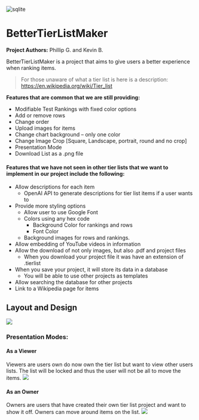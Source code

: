 ![sqlite](https://img.shields.io/badge/Sqlite-003B57?style=for-the-badge&logo=sqlite&logoColor=white)

# BetterTierListMaker
<b>Project Authors:</b> Phillip G. and Kevin B.

BetterTierListMaker is a project that aims to give users a better experience when ranking items.

>For those unaware of what a tier list is here is a description: https://en.wikipedia.org/wiki/Tier_list

<b>Features that are common that we are still providing:</b>

-  Modifiable Test Rankings with fixed color options  
-  Add or remove rows  
-  Change order  
-  Upload images for items  
-  Change chart background  –  only one color  
-  Change Image Crop [Square, Landscape, portrait, round and no crop]  
-  Presentation Mode  
-  Download List as a .png file
#### Features that we have not seen in other tier lists that we want to implement in our project include the following:
* Allow descriptions for each item
	* OpenAI API to generate descriptions for tier list items if a user wants to
* Provide more styling options
	* Allow user to use Google Font
	* Colors using any hex code
		* Background Color for rankings and rows
		* Font Color
	* Background images for rows and rankings. 
* Allow embedding of YouTube videos in information
* Allow the download of not only images, but also .pdf and project files
	* When you download your project file it was have an extension of .tierlist
* When you save your project, it will store its data in a database
	* You will be able to use other projects as templates
* Allow searching the database for other projects
* Link to a Wikipedia page  for items
## Layout and Design
<img src="https://pbgmidi.tech/cs310/CS 310 - Design Presentation.png">

### Presentation Modes:
#### As a Viewer
Viewers are users own do now own the tier list but want to view other users lists. The list will be locked and thus the user will not be all to move the items.
<img src="https://pbgmidi.tech/cs310/CS 310 - Design Presentation2.png">
#### As an Owner
Owners are users that have created their own tier list project and want to show it off. Owners can move around items on the list.
<img src="https://pbgmidi.tech/cs310/CS 310 - Design Presentation3.png">
